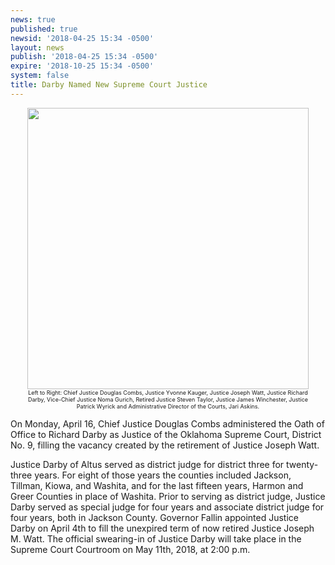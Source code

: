 ```yaml
---
news: true
published: true
newsid: '2018-04-25 15:34 -0500'
layout: news
publish: '2018-04-25 15:34 -0500'
expire: '2018-10-25 15:34 -0500'
system: false
title: Darby Named New Supreme Court Justice
---
```

<div style="text-align: center;"><img src="http://www.oscn.net/images/news/darby-swearing-in-ceremony-group-photo.jpg" alt="" style="width: 450px; margin: 0 auto;" />
<span style="display: block; width: 450px; margin: auto; font-size: 9px; line-height: 11px; text-decoration: italics;" class="caption">Left to Right: Chief Justice Douglas Combs, Justice Yvonne Kauger, Justice Joseph Watt, Justice Richard Darby, Vice-Chief Justice Noma Gurich, Retired Justice Steven Taylor, Justice James Winchester, Justice Patrick Wyrick and Administrative Director of the Courts, Jari Askins.</span>
</div>

On Monday, April 16, Chief Justice Douglas Combs administered the Oath of Office to Richard Darby as Justice of the Oklahoma Supreme Court, District No. 9, filling the vacancy created by the retirement of Justice Joseph Watt. 

Justice Darby of Altus served as district judge for district three for twenty-three years. For eight of those years the counties included Jackson, Tillman, Kiowa, and Washita, and for the last fifteen years, Harmon and Greer Counties in place of Washita. Prior to serving as district judge, Justice Darby served as special judge for four years and associate district judge for four years, both in Jackson County. Governor Fallin appointed Justice Darby on April 4th to fill the unexpired term of now retired Justice Joseph M. Watt. The official swearing-in of Justice Darby will take place in the Supreme Court Courtroom on May 11th, 2018, at 2:00 p.m.


